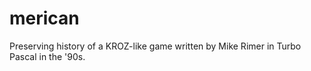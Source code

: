 # merican
Preserving history of a KROZ-like game written by Mike Rimer in Turbo Pascal in the '90s.
